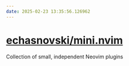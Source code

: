 ```yaml
---
date: 2025-02-23 13:35:56.126962
---
```


# [echasnovski/mini.nvim](https://github.com/echasnovski/mini.nvim)

Collection of small, independent Neovim plugins